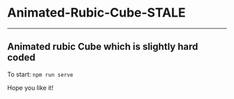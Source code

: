 # Animated-Rubic-Cube-STALE
------------------------------------------------
Animated rubic Cube which is slightly hard coded
------------------------------------------------
To start:
`npm run serve`

Hope you like it!
